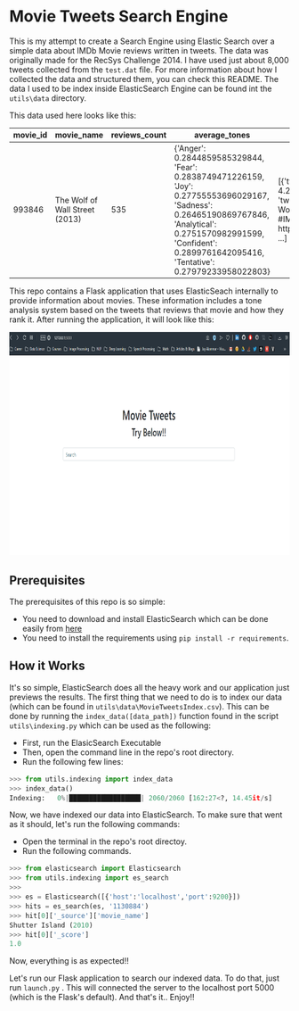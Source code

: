 # Movie Tweets Search Engine
This is my attempt to create a Search Engine using Elastic Search over a simple data about IMDb Movie reviews written in tweets. The data was originally made for the RecSys Challenge 2014. I have used just about 8,000 tweets collected from the `test.dat` file. For more information about how I collected the data and structured them, you can check this README. The data I used to be index inside ElasticSearch Engine can be found int the `utils\data` directory.

This data used here looks like this:

| movie_id | movie_name                     | reviews_count | average_tones                            | tweets                                   |
| -------- | ------------------------------ | ------------- | ---------------------------------------- | ---------------------------------------- |
| 993846   | The Wolf of Wall Street (2013) | 535           | {'Anger': 0.2844859585329844, 'Fear': 0.2838749471226159, 'Joy': 0.27755553696029167, 'Sadness': 0.26465190869767846, 'Analytical': 0.2751570982991599, 'Confident': 0.2899761642095416, 'Tentative': 0.27979233958022803} | [{'tweet_id': 4.21051e+17, 'tweet_text': 'I rated The Wolf of Wall Street 1\/10  #IMDb http:\/\/t.co\/eJtRKX4VB5'}, ...] |

This repo contains a Flask application that uses ElasticSeach internally to provide information about movies. These information includes a tone analysis system based on the tweets that reviews that movie and how they rank it. After running the application, it will look like this:

<p align="center">
<img src="assets/main.gif"  height="400" width="600"/> 
</p>



## Prerequisites

The prerequisites of this repo is so simple:

- You need to download and install ElasticSearch which can be done easily from [here]([https://www.elastic.co/downloads/elasticsearch)
- You need to install the requirements using `pip install -r requirements`.



## How it Works

It's so simple, ElasticSearch does all the heavy work and our application just previews the results. The first thing that we need to do is to index our data (which can be found in `utils\data\MovieTweetsIndex.csv`). This can be done by running the `index_data([data_path])` function found in the script `utils\indexing.py`  which can be used as the following:

- First, run the ElasicSearch Executable
- Then, open the command line in the repo's root directory.
- Run the following few lines:

```python
>>> from utils.indexing import index_data
>>> index_data()
Indexing:   0%|██████████████████| 2060/2060 [162:27<?, 14.45it/s]
```

Now, we have indexed our data into ElasticSearch. To make sure that went as it should, let's run the following commands:

- Open the terminal in the repo's root directoy.
- Run the following commands.

```python
>>> from elasticsearch import Elasticsearch
>>> from utils.indexing import es_search
>>>
>>> es = Elasticsearch([{'host':'localhost','port':9200}])
>>> hits = es_search(es, '1130884')
>>> hit[0]['_source']['movie_name']
Shutter Island (2010)
>>> hit[0]['_score']
1.0
```

Now, everything is as expected!! 

Let's run our Flask application to search our indexed data. To do that, just run `launch.py` . This will connected the server to the localhost port 5000 (which is the Flask's default). And that's it.. Enjoy!!